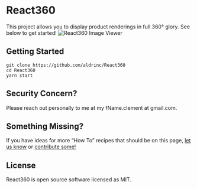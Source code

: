 # React360
This project allows you to display product renderings in full 360° glory. See below to get started!
![React360 Image Viewer](https://s3.amazonaws.com/assets.aldrinclement.com/React360_v2.gif)

## Getting Started
~~~~
git clone https://github.com/aldrinc/React360
cd React360
yarn start
~~~~


## Security Concern?
Please reach out personally to me at my fName.clement at gmail.com.

## Something Missing?

If you have ideas for more “How To” recipes that should be on this page, [let us know](https://github.com/facebookincubator/create-react-app/issues) or [contribute some!](https://github.com/facebookincubator/create-react-app/edit/master/packages/react-scripts/template/README.md)

## License
React360 is open source software licensed as MIT.


